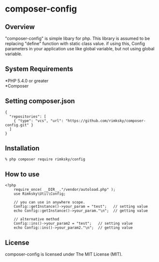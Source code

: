 # composer-config

## Overview
"composer-config" is simple libary for php.
This library is assumed to be replacing "define" function with static class value.
if using this, Config parameters in your application use like global variable,
but not using global variable.

## System Requirements
*PHP 5.4.0 or greater  
*Composer

## Setting composer.json
    {
      "repositories": [
        { "type": "vcs", "url": "https://github.com/rimksky/composer-config.git" }
      ]
    }

## Installation
    % php composer require rimksky/config

## How to use
    <?php
        require_once( __DIR__."/vendor/autoload.php" );
        use Rimksky\Util\Config;

        // you can use in anywhere scope.
        Config::getInstance()->your_param = "test";   // setting value
        echo Config::getInstance()->your_param."\n";  // getting value

        // alternative method
        Config::ins()->your_param2 = "test";   // setting value
        echo Config::ins()->your_param2."\n";  // getting value

## License

composer-config is licensed under The MIT License (MIT).
